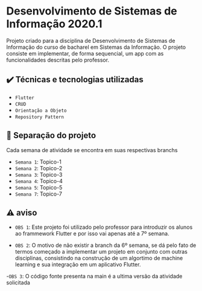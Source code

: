 # Desenvolvimento de Sistemas de Informação 2020.1
Projeto criado para a disciplina de Desenvolvimento de Sistemas de Informação do curso de bacharel em Sistemas da Informação. O projeto consiste em implementar, de forma sequencial, um app com as funcionalidades descritas pelo professor.

## ✔️ Técnicas e tecnologias utilizadas

- `Flutter`
- `CRUD`
- `Orientação a Objeto`
- `Repository Pattern`

## 🔱 Separação do projeto
Cada semana de atividade se encontra em suas respectivas branchs

- `Semana 1`: Topico-1
- `Semana 2`: Topico-2
- `Semana 3`: Topico-3
- `Semana 4`: Topico-4
- `Semana 5`: Topico-5
- `Semana 7`: Topico-7

## ⚠️ aviso
- `OBS 1`: Este projeto foi utilizado pelo professor para introduzir os alunos ao frammework Flutter e por isso vai apenas até a 7º semana. 

- `OBS 2`: O motivo de não existir a branch da 6º semana, se dá pelo fato de termos começado a implementar um projeto em conjunto com outras disciplinas, consistindo na construção de um algortimo de machine learning e sua integração em um aplicativo Flutter.

-`OBS 3`: O código fonte presenta na main é a ultima versão da atividade solicitada
